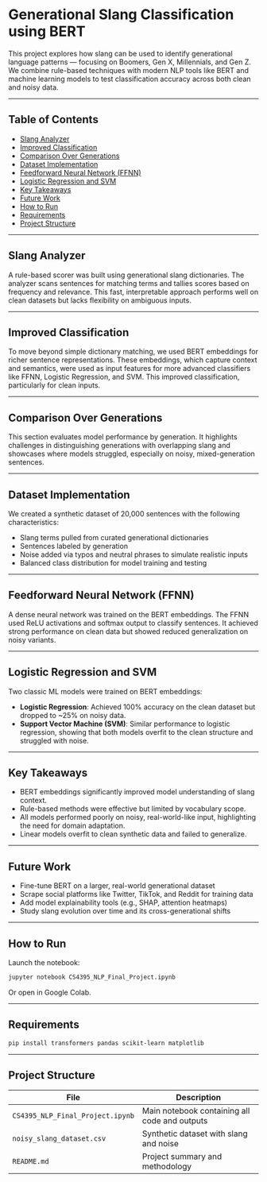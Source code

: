 
# Generational Slang Classification using BERT

This project explores how slang can be used to identify generational language patterns — focusing on Boomers, Gen X, Millennials, and Gen Z. We combine rule-based techniques with modern NLP tools like BERT and machine learning models to test classification accuracy across both clean and noisy data.

---

## Table of Contents

- [Slang Analyzer](#slang-analyzer)  
- [Improved Classification](#improved-classification)  
- [Comparison Over Generations](#comparison-over-generations)  
- [Dataset Implementation](#dataset-implementation)  
- [Feedforward Neural Network (FFNN)](#feedforward-neural-network-ffnn)  
- [Logistic Regression and SVM](#logistic-regression-and-svm)  
- [Key Takeaways](#key-takeaways)  
- [Future Work](#future-work)  
- [How to Run](#how-to-run)  
- [Requirements](#requirements)  
- [Project Structure](#project-structure)  

---

## Slang Analyzer

A rule-based scorer was built using generational slang dictionaries. The analyzer scans sentences for matching terms and tallies scores based on frequency and relevance. This fast, interpretable approach performs well on clean datasets but lacks flexibility on ambiguous inputs.

---

## Improved Classification

To move beyond simple dictionary matching, we used BERT embeddings for richer sentence representations. These embeddings, which capture context and semantics, were used as input features for more advanced classifiers like FFNN, Logistic Regression, and SVM. This improved classification, particularly for clean inputs.

---

## Comparison Over Generations

This section evaluates model performance by generation. It highlights challenges in distinguishing generations with overlapping slang and showcases where models struggled, especially on noisy, mixed-generation sentences.

---

## Dataset Implementation

We created a synthetic dataset of 20,000 sentences with the following characteristics:

- Slang terms pulled from curated generational dictionaries  
- Sentences labeled by generation  
- Noise added via typos and neutral phrases to simulate realistic inputs  
- Balanced class distribution for model training and testing  

---

## Feedforward Neural Network (FFNN)

A dense neural network was trained on the BERT embeddings. The FFNN used ReLU activations and softmax output to classify sentences. It achieved strong performance on clean data but showed reduced generalization on noisy variants.

---

## Logistic Regression and SVM

Two classic ML models were trained on BERT embeddings:

- **Logistic Regression**: Achieved 100% accuracy on the clean dataset but dropped to ~25% on noisy data.  
- **Support Vector Machine (SVM)**: Similar performance to logistic regression, showing that both models overfit to the clean structure and struggled with noise.

---

## Key Takeaways

- BERT embeddings significantly improved model understanding of slang context.
- Rule-based methods were effective but limited by vocabulary scope.
- All models performed poorly on noisy, real-world-like input, highlighting the need for domain adaptation.
- Linear models overfit to clean synthetic data and failed to generalize.

---

## Future Work

- Fine-tune BERT on a larger, real-world generational dataset  
- Scrape social platforms like Twitter, TikTok, and Reddit for training data  
- Add model explainability tools (e.g., SHAP, attention heatmaps)  
- Study slang evolution over time and its cross-generational shifts  

---

## How to Run

Launch the notebook:

```bash
jupyter notebook CS4395_NLP_Final_Project.ipynb
```

Or open in Google Colab.

---

## Requirements

```bash
pip install transformers pandas scikit-learn matplotlib
```

---

## Project Structure

| File                          | Description                                  |
|------------------------------|----------------------------------------------|
| `CS4395_NLP_Final_Project.ipynb` | Main notebook containing all code and outputs |
| `noisy_slang_dataset.csv`    | Synthetic dataset with slang and noise       |
| `README.md`                  | Project summary and methodology              |

